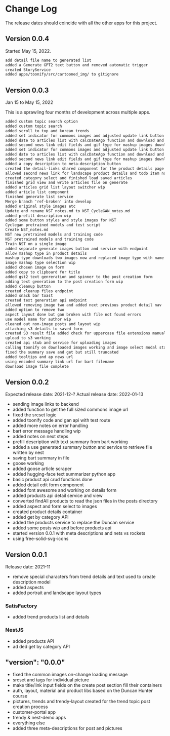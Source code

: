 # Change Log

The release dates should coincide with all the other apps for this project.

## Version 0.0.4

Started May 15, 2022.

```txt
add detail file name to generated list
added a Generate GPT2 text button and removed automatic trigger
created StoryService
added apps/toonify/src/cartooned_img/ to gitignore
```

## Version 0.0.3

Jan 15 to May 15, 2022

This is a sprawling four months of development across multiple apps.

```txt
added custom topic search option
added custom topic search
added scroll to top and korean trends
added set indicator for commons images and adjusted update link button layouts
added date to articles list with calcDateAgo function and download and summarize multiple articles
added second news link edit fields and gif type for mashup images download
added set indicator for commons images and adjusted update link button layouts
added date to articles list with calcDateAgo function and download and summarize multiple articles
added second news link edit fields and gif type for mashup images download
added a copy description to meta-description button
created the detail-links shared component for the product details page
allowed second news link for landscape product details and todo item notes
created category select and finished load saved articles
finished grid view and write articles file on generate
added articles grid list layout switcher wip
added article list component
finished generate list service
Merge branch 'ref-broken' into develop
added original style images etc
Update and rename NST_notes.md to NST_CycleGAN_notes.md
added prefill description wip
added some button styles and style images for NST
Cyclegan pretrained models and test script
Create NST_notes.md
NST new pretrained models and training code
NST pretrained models and training code
Train NST on a single image
added separate generate images button and service with endpoint
allow mashup type in product details
mashup type downloads two images now and replaced image type with name for some demo files
image mashup type selection wip
added chosen image on form
added copy to clipboard for title
added gst2 text genreration and spinner to the post creation form
adding text generation to the post creation form wip
added cleanup button
created cleanup files endpoint
added snack bar toast
created text generation api endpoint
allowed removing image two and added next previous product detail nav
added option to remove two
aspect layout done but gan broken with file not found errors
use model name for author wip
cleaned out non-image posts and layout wip
attaching s3 details to saved form
created S3 result file added check for uppercase file extensions manually encoding brackets and added South Korea to country types for testing
upload to s3 working
created api stub and service for uploading images
calling toonify on downloaded images working and image select modal started
fixed the summary save and get but still truncated
added tooltips and ap news url
using encoded summary link url for bart filename
download image file complete
```

## Version 0.0.2

Expected release date: 2021-12-?
Actual release date: 2022-01-13

- sending image links to backend
- added function to get the full sized commons image url
- fixed the srcset logic
- added toonify code and gan api with test route
- added more notes on error handling
- bart error message handling wip
- added notes on next steps
- prefill description with text summary from bart working
- added a use generated summary button and service to retrieve file written by nest
- saving bart summary in file
- goose working
- added goose article scraper
- added hugging-face text summarizer python app
- basic product api crud functions done
- added detail edit form component
- added font awesome and working on details form
- added products api detail service and view
- converted findAll products to read the json files in the posts directory
- added aspect and form select to images
- created product details container
- added get by category API
- added the products service to replace the Duncan service
- added some posts wip and before products api
- started version 0.0.1 with meta descriptions and nets vs rockets
- using free-solid-svg-icons

## Version 0.0.1

Release date: 2021-11

- remove special characters from trend details and text used to create description model
- added aspects
- added portrait and landscape layout types

### SatisFactory

- added trend products list and details

### NestJS

- added products API
- ad
ded get by category API

## "version": "0.0.0"

- fixed the common images on-change loading message
- srcset and tags for individual picture
- make title/link input fields on the create post section fill their containers
- auth, layout, material and product libs based on the Duncan Hunter course
- pictures, trends and trendy-layout created for the trend topic post creation process
- customer-portal app
- trendy & nest-demo apps
- everything else
- added three meta-descriptions for post and pictures
